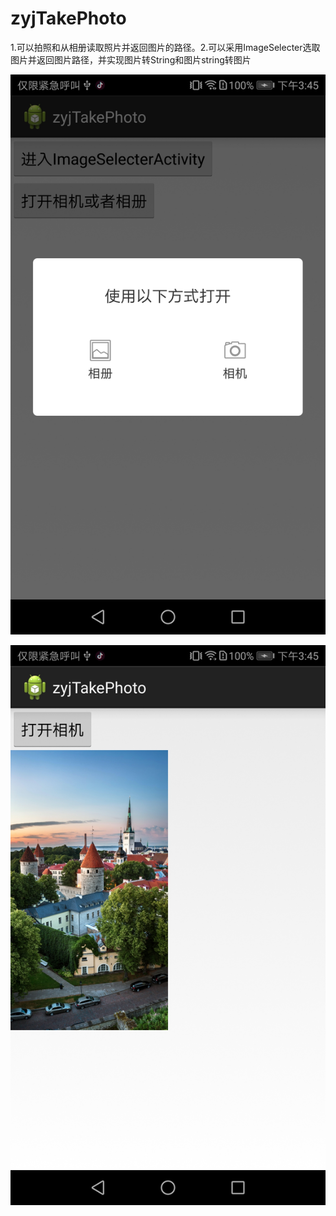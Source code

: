 # zyjTakePhoto
 1.可以拍照和从相册读取照片并返回图片的路径。2.可以采用ImageSelecter选取图片并返回图片路径，并实现图片转String和图片string转图片

![github](https://github.com/yueyue10/AndroidProjects/blob/master/zyjTakePhoto/doc/Screenshot_20191127-154535.jpg?raw=true)

![github](https://github.com/yueyue10/AndroidProjects/blob/master/zyjTakePhoto/doc/Screenshot_20191127-154556.jpg?raw=true)
